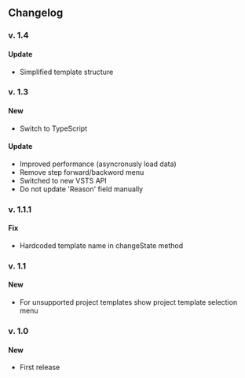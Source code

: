 ## Changelog

### v. 1.4

#### Update

+ Simplified template structure

### v. 1.3
#### New

+ Switch to TypeScript

#### Update

+ Improved performance (asyncronusly load data)
+ Remove step forward/backword menu
+ Switched to new VSTS API
+ Do not update 'Reason' field manually

### v. 1.1.1
#### Fix

+ Hardcoded template name in changeState method

### v. 1.1
#### New

+ For unsupported project templates show project template selection menu

### v. 1.0
#### New

+ First release
